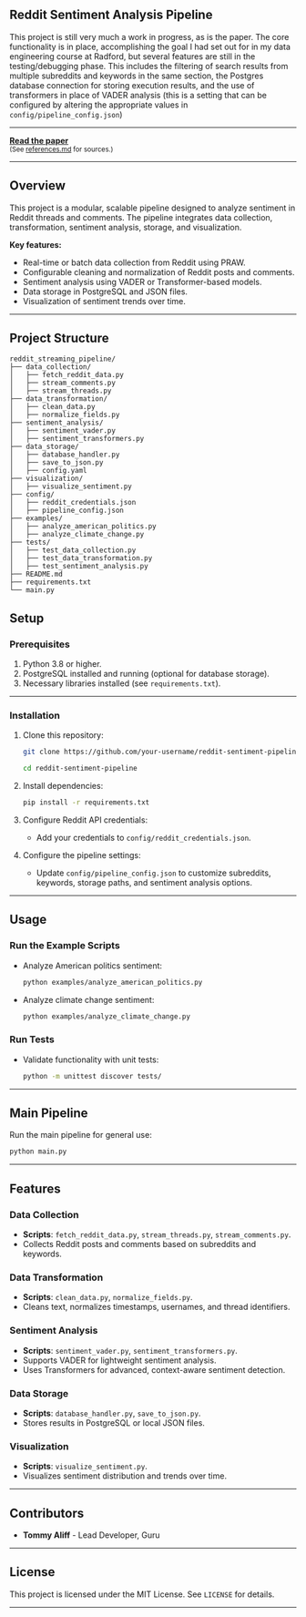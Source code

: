<h2>Reddit Sentiment Analysis Pipeline</h2>
This project is still very much a work in progress, as is the paper. The core functionality is in place, accomplishing the goal I had set out for in my data engineering course at Radford, but several features are still in the testing/debugging phase. This includes the filtering of search results from multiple subreddits and keywords in the same section, the Postgres database connection for storing execution results, and the use of transformers in place of VADER analysis (this is a setting that can be configured by altering the appropriate values in <code>config/pipeline_config.json</code>)

---

<p><a href="https://tommyaliff.com/t_aliff_reddit.docx"><b>Read the paper</b></a>
</br><sub>(See <a href=references.md>references.md</a> for sources.)</sub></p>

---

## Overview

This project is a modular, scalable pipeline designed to analyze sentiment in Reddit threads and comments. The pipeline integrates data collection, transformation, sentiment analysis, storage, and visualization.

**Key features:**

- Real-time or batch data collection from Reddit using PRAW.
- Configurable cleaning and normalization of Reddit posts and comments.
- Sentiment analysis using VADER or Transformer-based models.
- Data storage in PostgreSQL and JSON files.
- Visualization of sentiment trends over time.

---

## Project Structure
```
reddit_streaming_pipeline/
├── data_collection/
│   ├── fetch_reddit_data.py
│   ├── stream_comments.py
│   ├── stream_threads.py
├── data_transformation/
│   ├── clean_data.py
│   ├── normalize_fields.py
├── sentiment_analysis/
│   ├── sentiment_vader.py
│   ├── sentiment_transformers.py
├── data_storage/
│   ├── database_handler.py
│   ├── save_to_json.py
│   ├── config.yaml
├── visualization/
│   ├── visualize_sentiment.py
├── config/
│   ├── reddit_credentials.json
│   ├── pipeline_config.json
├── examples/
│   ├── analyze_american_politics.py
│   ├── analyze_climate_change.py
├── tests/
│   ├── test_data_collection.py
│   ├── test_data_transformation.py
│   ├── test_sentiment_analysis.py
├── README.md
├── requirements.txt
└── main.py
```

## Setup

### Prerequisites
1. Python 3.8 or higher.
2. PostgreSQL installed and running (optional for database storage).
3. Necessary libraries installed (see `requirements.txt`).

---

### Installation
1. Clone this repository:
    ```bash
    git clone https://github.com/your-username/reddit-sentiment-pipeline.git
    ```
    ```bash
    cd reddit-sentiment-pipeline
    ```

2. Install dependencies:
    ```bash
    pip install -r requirements.txt
    ```

3. Configure Reddit API credentials:
    - Add your credentials to `config/reddit_credentials.json`.

4. Configure the pipeline settings:
    - Update `config/pipeline_config.json` to customize subreddits, keywords, storage paths, and sentiment analysis options.

---

## Usage

### Run the Example Scripts
- Analyze American politics sentiment:
    ```bash
    python examples/analyze_american_politics.py
    ```
- Analyze climate change sentiment:
    ```bash
    python examples/analyze_climate_change.py
    ```

### Run Tests
- Validate functionality with unit tests:
    ```bash
    python -m unittest discover tests/
    ```

---

## Main Pipeline
Run the main pipeline for general use:
```bash
python main.py
```

---

## Features

### Data Collection

* **Scripts**: `fetch_reddit_data.py`, `stream_threads.py`, `stream_comments.py`.
* Collects Reddit posts and comments based on subreddits and keywords.

### Data Transformation

* **Scripts**: `clean_data.py`, `normalize_fields.py`.
* Cleans text, normalizes timestamps, usernames, and thread identifiers.

### Sentiment Analysis

* **Scripts**: `sentiment_vader.py`, `sentiment_transformers.py`.
* Supports VADER for lightweight sentiment analysis.
* Uses Transformers for advanced, context-aware sentiment detection.

### Data Storage

* **Scripts**: `database_handler.py`, `save_to_json.py`.
* Stores results in PostgreSQL or local JSON files.

### Visualization

* **Scripts**: `visualize_sentiment.py`.
* Visualizes sentiment distribution and trends over time.

---

## Contributors

* **Tommy Aliff** - Lead Developer, Guru

---

## License

This project is licensed under the MIT License. See `LICENSE` for details.

---
![]()
